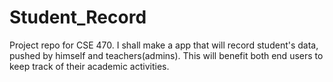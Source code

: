 # Student_Record
Project repo for CSE 470. I shall make a app that will record student's data, pushed by himself and teachers(admins). This will benefit both end users to keep track of their academic activities.
